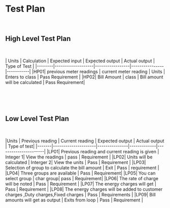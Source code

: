 # Test Plan
<br>

## High Level Test Plan
<br>

| Units |  Calculation | Expected input | Expected output | Actual output | Type of Test | 
|--------|-------------------|-----------------|----------------|-----------|
|HP01| previous meter readings | current meter reading | Units | Enters to class | Pass Requirement | 
|HP02| Bill Amount | class | Bill amount will be calculated | Pass Requirement|

<br>
<br>
<br>


## Low Level Test Plan
<br>

|Units | Previous reading | Current reading | Expected output | Actual output | Type of test|
|-------|---------------------|---------------|-------------|----------------------|
|LP01| Previous reading and current reading is given | Integer 1| View the readings | pass | Requirement |
|LP02| Units will be calculated | Interger 2| View the units | Pass | Requirement |
|LP03| Selection of group to calculate the bill amount | Exit | Pass | requirement | 
|LP04| Three groups are available | Pass | Requirement|
|LP05| You can select group | char group| pass | Requirement|
|LP06| The rate of charge will be noted | Pass | Requirement |
|LP07| The energy charges will get | Pass | Requirement |
|LP08| The energy charges will be added to customer charges ,Duty charges,Fixed charges | Pass | Requirements |
|LP09| Bill amounts will get as output | Exits from loop | Pass | Requirement |


